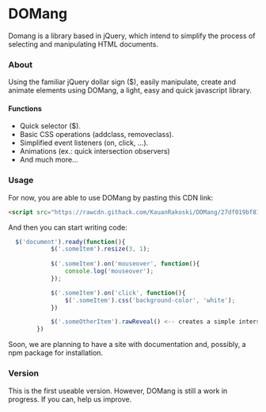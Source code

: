 # DOMang
Domang is a library based in jQuery, which intend to simplify the process of selecting and manipulating HTML documents.<br>

### About
Using the familiar jQuery dollar sign ($), easily manipulate, create and animate elements using DOMang, a light, easy and quick javascript library.

#### Functions

<ul>
  <li>Quick selector ($).</li>
  <li>Basic CSS operations (addclass, removeclass).</li>
  <li>Simplified event listeners (on, click, ...).</li>
  <li>Animations (ex.: quick intersection observers)</li>
  <li>And much more...</li>
</ul>

### Usage
For now, you are able to use DOMang by pasting this CDN link:

```html
<script src="https://rawcdn.githack.com/KauanRakoski/DOMang/27df019bf8153528820a685a168628ecf03c7a3a/script.js"></script>
```

And then you can start writing code:
```javascript
  $('document').ready(function(){
            $('.someItem').resize(3, 1);
            
            $('.someItem').on('mouseover', function(){
                console.log('mouseover');
            });

            $('.someItem').on('click', function(){
                $('.someItem').css('background-color', 'white');
            })

            $('.someOtherItem').rawReveal() <-- creates a simple intersection observer
        })
```
Soon, we are planning to have a site with documentation and, possibly, a npm package for installation.

### Version
This is the first useable version. However, DOMang is still a work in progress. If you can, help us improve.
